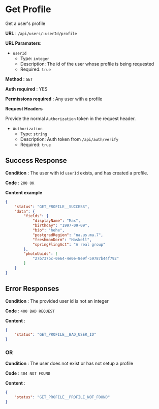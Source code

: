 # Get Profile

Get a user's profile

**URL** : `/api/users/:userId/profile`

**URL Paramaters**:
* `userId`
  * Type: `integer`
  * Description: The id of the user whose profile is being requested
  * Required: `true`

**Method** : `GET`

**Auth required** : YES

**Permissions required** : Any user with a profile

**Request Headers**

Provide the normal `Authorization` token in the request header.

* `Authorization`
  * Type: `string`
  * Description: Auth token from `/api/auth/verify`
  * Required: `true`

## Success Response

**Condition** : The user with id `userId` exists, and has created a profile.

**Code** : `200 OK`

**Content example**

```json
{
    "status": "GET_PROFILE__SUCCESS",
    "data": {
        "fields": {
            "displayName": "Max",
            "birthday": "1997-09-09",
            "bio": "hehe",
            "postgradRegion": "na.us.ma.7",
            "freshmanDorm": "Haskell",
            "springFlingAct": "A real group"
        },
        "photoUuids": [
            "27b737bc-0e64-4e0e-8e9f-59787b44f792"
        ]
    }
}
```

## Error Responses

**Condition** : The provided user id is not an integer

**Code** : `400 BAD REQUEST`

**Content** :
```json
{
    "status": "GET_PROFILE__BAD_USER_ID"
}
```

### OR

**Condition** : The user does not exist or has not setup a profile

**Code** : `404 NOT FOUND`

**Content** :
```json
{
    "status": "GET_PROFILE__PROFILE_NOT_FOUND"
}
```
